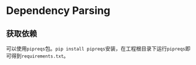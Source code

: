# Dependency Parsing

## 获取依赖

可以使用`pipreqs`包。`pip install pipreqs`安装，在工程根目录下运行`pipreqs`即可得到`requirements.txt`。

